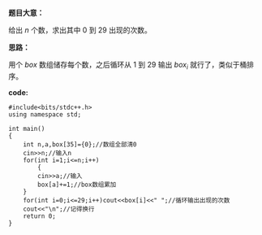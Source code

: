 **题目大意：**

给出 $n$ 个数，求出其中 $0$ 到 $29$ 出现的次数。

**思路：**

用个 $box$ 数组储存每个数，之后循环从 $1$ 到 $29$ 输出 $box_i$ 就行了，类似于桶排序。

**code:**

```
#include<bits/stdc++.h>
using namespace std;

int main()
{
	int n,a,box[35]={0};//数组全部清0
	cin>>n;//输入n
	for(int i=1;i<=n;i++)
        {
		cin>>a;//输入
		box[a]+=1;//box数组累加
	}
	for(int i=0;i<=29;i++)cout<<box[i]<<" ";//循环输出出现的次数
	cout<<"\n";//记得换行
	return 0;
}
```
